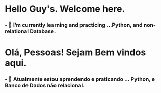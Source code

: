 # Hello Guy's. Welcome here. 
### - 🌱 I’m currently learning and practicing ...Python, and non-relational Database.
# Olá, Pessoas! Sejam Bem vindos aqui.
### - 🌱 Atualmente estou aprendendo e praticando ... Python, e Banco de Dados não relacional.
<!--
**altarugio/altarugio** is a ✨ _special_ ✨ repository because its `README.md` (this file) appears on your GitHub profile.

Here are some ideas to get you started:

 ##- 🌱 I’m currently learning ...Python, and non-relational Database.
## - 🌱 Atualmente estou aprendendo ... Python, e Banco de Dados não relacional.

-->

